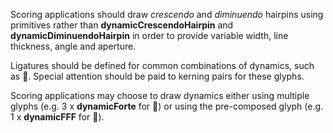 Scoring applications should draw *crescendo* and *diminuendo* hairpins
using primitives rather than **dynamicCrescendoHairpin** and
**dynamicDiminuendoHairpin** in order to provide variable width, line
thickness, angle and aperture.

Ligatures should be defined for common combinations of dynamics, such as
<span class="bravura">&#xE52C;</span>. Special attention should be paid to kerning
pairs for these glyphs.

Scoring applications may choose to draw dynamics either using multiple
glyphs (e.g. 3 x **dynamicForte** for <span class="bravura">&#xE530;</span>) or using
the pre-composed glyph (e.g. 1 x **dynamicFFF** for
<span class="bravura">&#xE530;</span>).
